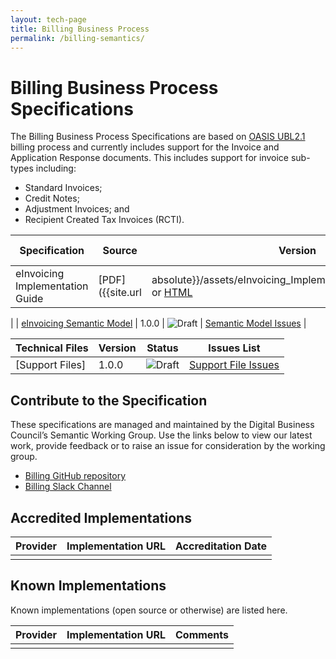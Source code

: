 ```yaml
---
layout: tech-page
title: Billing Business Process
permalink: /billing-semantics/
---
```


# Billing Business Process Specifications

The Billing Business Process Specifications are based on [OASIS UBL2.1](http://docs.oasis-open.org/ubl/UBL-2.1.html) billing process and currently includes support for the Invoice and Application Response documents.  This includes support for invoice sub-types including:

+ Standard Invoices;
+ Credit Notes;
+ Adjustment Invoices; and 
+ Recipient Created Tax Invoices (RCTI).

| Specification  | Source | Version | Status | Issues List |
| --- | ----------------- | ------  | ------ | ----------- |
|eInvoicing Implementation Guide |[PDF]({{site.url | absolute}}/assets/eInvoicing_Implementation_Guide_v1.0.pdf) or [HTML](http://tba.com.au) | 1.0.0 | ![Draft](http://rfc.unprotocols.org/spec:2/COSS/draft.svg) | [Implementation Guide Issues](https://github.com/Digital-Business-Council/Billing-Business-Process/issues)  |

| | [eInvoicing Semantic Model](http://tba.com.au) | 1.0.0 | ![Draft](http://rfc.unprotocols.org/spec:2/COSS/draft.svg) | [Semantic Model Issues](https://github.com/Digital-Business-Council/Billing-Business-Process/issues)  |

| Technical Files | Version |Status |Issues List|
| ----------------- | ------  | ------ | ----------- |
| [Support Files]|1.0.0|![Draft](http://rfc.unprotocols.org/spec:2/COSS/draft.svg)| [Support File Issues](https://github.com/Digital-Business-Council/Billing-Business-Process/issues) |

## Contribute to the Specification

These specifications are managed and maintained by the Digital Business Council’s Semantic Working Group. Use the links below to view our latest work, provide feedback or to raise an issue for consideration by the working group.

* [Billing GitHub repository](https://github.com/Digital-Business-Council/Billing-Business-Process)
* [Billing Slack Channel](https://tba)

## Accredited Implementations

|Provider|Implementation URL|Accreditation Date|
|--------|------------------|--------|
| | | |

## Known Implementations

Known implementations (open source or otherwise) are listed here. 

|Provider|Implementation URL|Comments|
|--------|------------------|--------|
|  |  |  |

